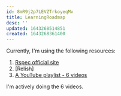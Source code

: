 ```yaml
---
id: 8mR9j2p7LEVZTrkoyeqMv
title: LearningRoadmap
desc: ''
updated: 1643268514851
created: 1643268361400
---
```


Currently, I'm using the following resources:
1. [Rspec official site](https://rspec.info)
2. [Relish]
3. [A YouTube playlist - 6 videos](https://youtube.com/playlist?list=PLRRV_FQMoM_t11xUmdz9YRra7HOgaYQT1)

I'm actively doing the 6 videos.

